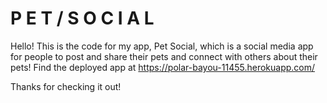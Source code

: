 # P E T / S O C I A L

Hello! This is the code for my app, Pet Social, which is a social media app for people to post and share their pets and connect with others about their pets! Find the deployed app at https://polar-bayou-11455.herokuapp.com/

Thanks for checking it out!
